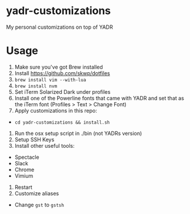 # yadr-customizations
My personal customizations on top of YADR

# Usage
1. Make sure you've got Brew installed
1. Install https://github.com/skwp/dotfiles
1. `brew install vim --with-lua`
1. `brew install nvm`
1. Set iTerm Solarized Dark under profiles
1. Install one of the Powerline fonts that came with YADR and set that as the iTerm font (Profiles > Text > Change Font)
1. Apply customizations in this repo:
  - `cd yadr-customizations && install.sh`
1. Run the osx setup script in ./bin (not YADRs version)
1. Setup SSH Keys
1. Install other useful tools:
  - Spectacle
  - Slack
  - Chrome
  - Vimium
1. Restart
1. Customize aliases
  - Change `gst` to `gstsh`
